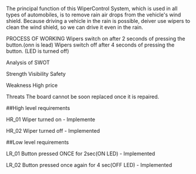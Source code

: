The principal function of this WiperControl System, which is used in all types of automobiles, is to remove rain air drops from the vehicle's wind shield. 
Because driving a vehicle in the rain is possible, deiver use wipers to clean the wind shield, so we can drive it even in the rain.


PROCESS OF WORKING
Wipers switch on after 2 seconds of pressing the button.(onn is lead)
Wipers switch off after 4 seconds of pressing the button. (LED is turned off)


Analysis of SWOT

Strength
Visibility
Safety



Weakness
High price



Threats
The board cannot be soon replaced once it is repaired.





##High level requirements




HR_01    Wiper turned on	    -  Implemente


HR_02	    Wiper turned off	 -   Implemented


##Low level requirements



LR_01	           Button pressed ONCE for 2sec(ON LED)            -	Implemented


LR_02	           Button pressed once again for 4 sec(OFF LED) 	  -  Implemented
